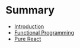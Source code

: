 # Summary

* [Introduction](README.md)
* [Functional Programming](Functional.md)
* [Pure React](PureReact.md)

